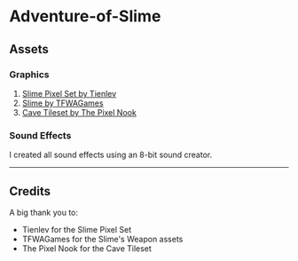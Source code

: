# Adventure-of-Slime

## Assets

### Graphics

1. [Slime Pixel Set by Tienlev](https://tienlev.itch.io/slime-pixel-set)
2. [Slime by TFWAGames](https://tfwagames.itch.io/slime)
3. [Cave Tileset by The Pixel Nook](https://the-pixel-nook.itch.io/cave-tileset-free)

### Sound Effects

I created all sound effects using an 8-bit sound creator.

---

## Credits

A big thank you to:
- Tienlev for the Slime Pixel Set
- TFWAGames for the Slime's Weapon assets
- The Pixel Nook for the Cave Tileset
